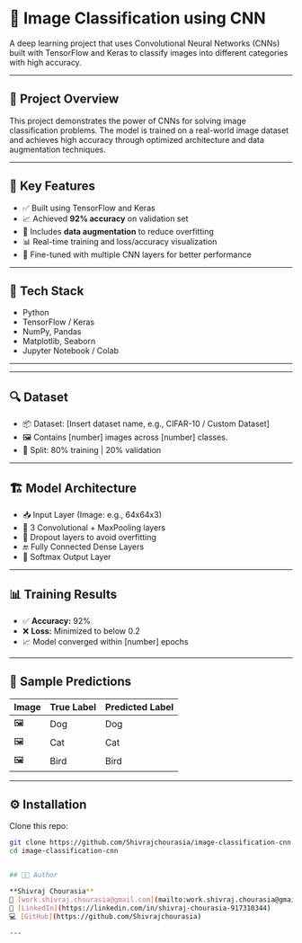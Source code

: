 # 🧪 Image Classification using CNN

A deep learning project that uses Convolutional Neural Networks (CNNs) built with TensorFlow and Keras to classify images into different categories with high accuracy.

---

## 📌 Project Overview

This project demonstrates the power of CNNs for solving image classification problems. The model is trained on a real-world image dataset and achieves high accuracy through optimized architecture and data augmentation techniques.

---

## 🚀 Key Features

- ✅ Built using TensorFlow and Keras
- 📈 Achieved **92% accuracy** on validation set
- 🔁 Includes **data augmentation** to reduce overfitting
- 📊 Real-time training and loss/accuracy visualization
- 🧠 Fine-tuned with multiple CNN layers for better performance

---

## 🧰 Tech Stack

- Python
- TensorFlow / Keras
- NumPy, Pandas
- Matplotlib, Seaborn
- Jupyter Notebook / Colab

---

---

## 🔍 Dataset

- 📦 Dataset: [Insert dataset name, e.g., CIFAR-10 / Custom Dataset]
- 🖼 Contains [number] images across [number] classes.
- 📁 Split: 80% training | 20% validation

---

## 🏗 Model Architecture

- 📥 Input Layer (Image: e.g., 64x64x3)
- 🧠 3 Convolutional + MaxPooling layers
- 🔄 Dropout layers to avoid overfitting
- 🔚 Fully Connected Dense Layers
- 🎯 Softmax Output Layer

---

## 📊 Training Results

- ✅ **Accuracy:** 92%
- ❌ **Loss:** Minimized to below 0.2
- 📈 Model converged within [number] epochs

---

## 📸 Sample Predictions

| Image | True Label | Predicted Label |
|-------|------------|-----------------|
| 🖼    | Dog        | Dog             |
| 🖼    | Cat        | Cat             |
| 🖼    | Bird       | Bird            |

---

## ⚙️ Installation

 Clone this repo:
   ```bash
   git clone https://github.com/Shivrajchourasia/image-classification-cnn.git
   cd image-classification-cnn


## 🧑‍💻 Author

**Shivraj Chourasia**  
📧 [work.shivraj.chourasia@gmail.com](mailto:work.shivraj.chourasia@gmail.com)  
🔗 [LinkedIn](https://linkedin.com/in/shivraj-chourasia-917310344)  
💻 [GitHub](https://github.com/Shivrajchourasia)

---





